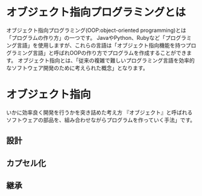 # オブジェクト指向プログラミングとは
オブジェクト指向プログラミング(OOP:object-oriented programming)とは「プログラムの作り方」の一つです。
JavaやPython、Rubyなど「プログラミング言語」を使用しますが、これらの言語は「オブジェクト指向機能を持つプログラミング言語」と呼ばれOOPの作り方でプログラムを作成することができます。
オブジェクト指向とは、「従来の複雑で難しいプログラミング言語を効率的なソフトウェア開発のために考えられた概念」となります。


# オブジェクト指向
いかに効率良く開発を行うかを突き詰めた考え方
『オブジェクト』と呼ばれるソフトウェアの部品を、組み合わせながらプログラムを作っていく手法」です。
## 設計
## カプセル化
## 継承
## 
